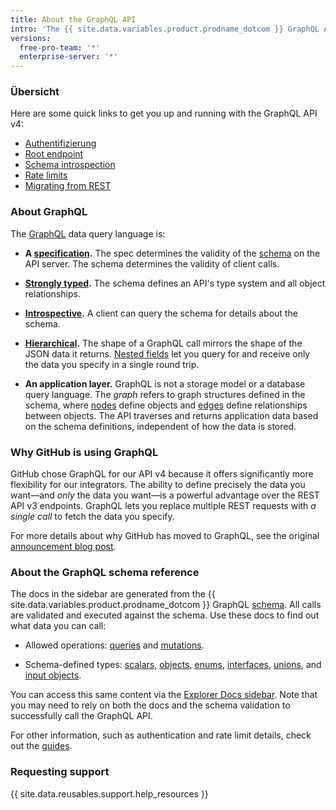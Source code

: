 ```yaml
---
title: About the GraphQL API
intro: 'The {{ site.data.variables.product.prodname_dotcom }} GraphQL API offers flexibility and the ability to define precisely the data you want to fetch.'
versions:
  free-pro-team: '*'
  enterprise-server: '*'
---
```


### Übersicht

Here are some quick links to get you up and running with the GraphQL API v4:

* [Authentifizierung](/v4/guides/forming-calls/#authenticating-with-graphql)
* [Root endpoint](/v4/guides/forming-calls/#the-graphql-endpoint)
* [Schema introspection](/v4/guides/intro-to-graphql/#discovering-the-graphql-api)
* [Rate limits](/v4/guides/resource-limitations/)
* [Migrating from REST](/v4/guides/migrating-from-rest)

### About GraphQL

The [GraphQL](https://graphql.github.io/) data query language is:

* **A [specification](https://graphql.github.io/graphql-spec/June2018/).** The spec determines the validity of the [schema](/v4/guides/intro-to-graphql#schema) on the API server. The schema determines the validity of client calls.

* **[Strongly typed](#about-the-graphql-schema-reference).** The schema defines an API's type system and all object relationships.

* **[Introspective](/v4/guides/intro-to-graphql#discovering-the-graphql-api).** A client can query the schema for details about the schema.

* **[Hierarchical](/v4/guides/forming-calls).** The shape of a GraphQL call mirrors the shape of the JSON data it returns. [Nested fields](/v4/guides/migrating-from-rest/#example-nesting) let you query for and receive only the data you specify in a single round trip.

* **An application layer.** GraphQL is not a storage model or a database query language. The _graph_ refers to graph structures defined in the schema, where [nodes](/v4/guides/intro-to-graphql#node) define objects and [edges](/v4/guides/intro-to-graphql#edge) define relationships between objects. The API traverses and returns application data based on the schema definitions, independent of how the data is stored.

### Why GitHub is using GraphQL

GitHub chose GraphQL for our API v4 because it offers significantly more flexibility for our integrators. The ability to define precisely the data you want&mdash;and _only_ the data you want&mdash;is a powerful advantage over the REST API v3 endpoints. GraphQL lets you replace multiple REST requests with _a single call_ to fetch the data you specify.

For more details about why GitHub has moved to GraphQL, see the original [announcement blog post](https://githubengineering.com/the-github-graphql-api/).

### About the GraphQL schema reference

The docs in the sidebar are generated from the {{ site.data.variables.product.prodname_dotcom }} GraphQL [schema](/v4/guides/intro-to-graphql/#discovering-the-graphql-api). All calls are validated and executed against the schema. Use these docs to find out what data you can call:

* Allowed operations: [queries](/v4/query) and [mutations](/v4/mutation).

* Schema-defined types: [scalars](/v4/scalar), [objects](/v4/object), [enums](/v4/enum), [interfaces](/v4/interface), [unions](/v4/union), and [input objects](/v4/input_object).

You can access this same content via the [Explorer Docs sidebar](/v4/guides/using-the-explorer#accessing-the-sidebar-docs). Note that you may need to rely on both the docs and the schema validation to successfully call the GraphQL API.

For other information, such as authentication and rate limit details, check out the [guides](/v4/guides).

### Requesting support

{{ site.data.reusables.support.help_resources }}
